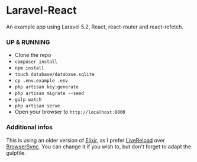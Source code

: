 # Laravel-React
An example app using Laravel 5.2, React, react-router and react-refetch.

### UP & RUNNING
- Clone the repo
- `composer install`
- `npm install`
- `touch database/database.sqlite`
- `cp .env.example .env`
- `php artisan key:generate`
- `php artisan migrate --seed`
- `gulp watch`
- `php artisan serve`
- Open your browser to `http://localhost:8000`

### Additional infos
This is using an older version of [Elixir](https://laravel.com/docs/5.2/elixir), as I prefer [LiveReload](https://chrome.google.com/webstore/detail/livereload/jnihajbhpnppcggbcgedagnkighmdlei) over [BrowserSync](https://www.browsersync.io). You can change it if you wish to, but don't forget to adapt the gulpfile.

